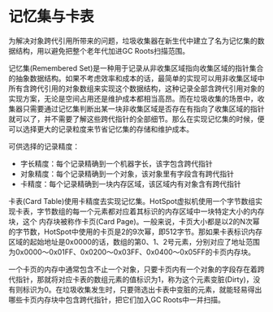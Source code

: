 # 记忆集与卡表

为解决对象跨代引用所带来的问题，垃圾收集器在新生代中建立了名为记忆集的数据结构，用以避免把整个老年代加进GC Roots扫描范围。

记忆集(Remembered Set)是一种用于记录从非收集区域指向收集区域的指针集合的抽象数据结构。如果不考虑效率和成本的话，最简单的实现可以用非收集区域中所有含跨代引用的对象数组来实现这个数据结构，这种记录全部含跨代引用对象的实现方案，无论是空间占用还是维护成本都相当高昂。而在垃圾收集的场景中，收集器只需要通过记忆集判断出某一块非收集区域是否存在有指向了收集区域的指针就可以了，并不需要了解这些跨代指针的全部细节。那么在实现记忆集的时候，便可以选择更大的记录粒度来节省记忆集的存储和维护成本。

可供选择的记录精度：

- 字长精度：每个记录精确到一个机器字长，该字包含跨代指针
- 对象精度：每个记录精确到一个对象，该对象里有字段含有跨代指针
- 卡精度：每个记录精确到一块内存区域，该区域内有对象含有跨代指针

卡表(Card Table)使用卡精度去实现记忆集。HotSpot虚拟机使用一个字节数组实现卡表，字节数组的每一个元素都对应着其标识的内存区域中一块特定大小的内存块，这个
内存块被称作卡页(Card Page)。一般来说，卡页大小都是以2的N次幂的字节数，HotSpot中使用的卡页是2的9次幂，即512字节。那如果卡表标识内存区域的起始地址是0x0000的话，数组的第0、1、2号元素，分别对应了地址范围为0x0000～0x01FF、0x0200～0x03FF、0x0400～0x05FF的卡页内存块。

一个卡页的内存中通常包含不止一个对象，只要卡页内有一个对象的字段存在着跨代指针，那就将对应卡表的数组元素的值标识为1，称为这个元素变脏(Dirty)，没有则标识为0。在垃圾收集发生时，只要筛选出卡表中变脏的元素，就能轻易得出哪些卡页内存块中包含跨代指针，把它们加入GC Roots中一并扫描。
